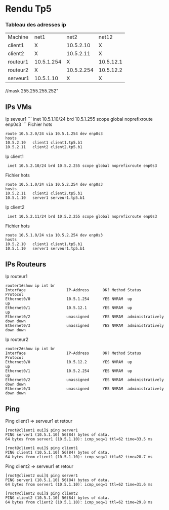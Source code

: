 <h1>Rendu Tp5</h1>


<h3>Tableau des adresses ip</h3>
<table>
  <tr>
    <td>Machine</td><td>net1</td><td>net2</td><td>net12</td>
  </tr>
  <tr>
    <td>client1</td><td>X</td><td>10.5.2.10</td><td>X</td>
  </tr>
  <tr>
  <td>client2</td><td>X</td><td>10.5.2.11</td><td>X</td>
  </tr>
  <tr>
    <td>routeur1</td><td>10.5.1.254</td><td>X</td><td>10.5.12.1</td>
  </tr>
  <tr>
    <td>routeur2</td><td>X</td><td>10.5.2.254</td><td>10.5.12.2</td> 
  </tr>
  <tr>
    <td>serveur1</td><td>10.5.1.10</td><td>X</td><td>X</td>
  </tr>
</table>
//mask 255.255.255.252"
<h2>IPs VMs</h2>
Ip seveur1
```
inet 10.5.1.10/24 brd 10.5.1.255 scope global noprefixroute enp0s3
```
Fichier hots

```
route 10.5.2.0/24 via 10.5.1.254 dev enp0s3
hosts
10.5.2.10   client1 client1.tp5.b1
10.5.2.11   client2 client2.tp5.b1
```

Ip client1
```
 inet 10.5.2.10/24 brd 10.5.2.255 scope global noprefixroute enp0s3

```
Fichier hots 
```
route 10.5.1.0/24 via 10.5.2.254 dev enp0s3
hosts
10.5.2.11   client2 client2.tp5.b1
10.5.1.10   server1 serveur1.tp5.b1
```

Ip client2

```
 inet 10.5.2.11/24 brd 10.5.2.255 scope global noprefixroute enp0s3

```
Fichier hots
```
route 10.5.1.0/24 via 10.5.2.254 dev enp0s3
hosts
10.5.2.10   client1 client1.tp5.b1
10.5.1.10   server1 serveur1.tp5.b1
```
<h2>IPs Routeurs</h2>

Ip routeur1

```
router1#show ip int br
Interface                  IP-Address      OK? Method Status                Protocol
Ethernet0/0                10.5.1.254      YES NVRAM  up                    up
Ethernet0/1                10.5.12.1       YES NVRAM  up                    up
Ethernet0/2                unassigned      YES NVRAM  administratively down down
Ethernet0/3                unassigned      YES NVRAM  administratively down down
```

Ip routeur2
```
router2#show ip int br
Interface                  IP-Address      OK? Method Status                Protocol
Ethernet0/0                10.5.12.2       YES NVRAM  up                    up
Ethernet0/1                10.5.2.254      YES NVRAM  up                    up
Ethernet0/2                unassigned      YES NVRAM  administratively down down
Ethernet0/3                unassigned      YES NVRAM  administratively down down
```

<h2>Ping</h2>
Ping client1 => serveur1 et retour

```
[root@client1 oui]$ ping server1
PING server1 (10.5.1.10) 56(84) bytes of data.
64 bytes from server1 (10.5.1.10): icmp_seq=1 ttl=62 time=33.5 ms

[root@client1 oui]$ ping client1
PING client1 (10.5.1.10) 56(84) bytes of data.
64 bytes from client1 (10.5.1.10): icmp_seq=1 ttl=62 time=28.7 ms
```

Ping client2 => serveur1 et retour

```
[root@client2 oui]$ ping server1
PING server1 (10.5.1.10) 56(84) bytes of data.
64 bytes from server1 (10.5.1.10): icmp_seq=1 ttl=62 time=31.6 ms

[root@client2 oui]$ ping client2
PING client2 (10.5.1.10) 56(84) bytes of data.
64 bytes from client2 (10.5.1.10): icmp_seq=1 ttl=62 time=29.8 ms
```